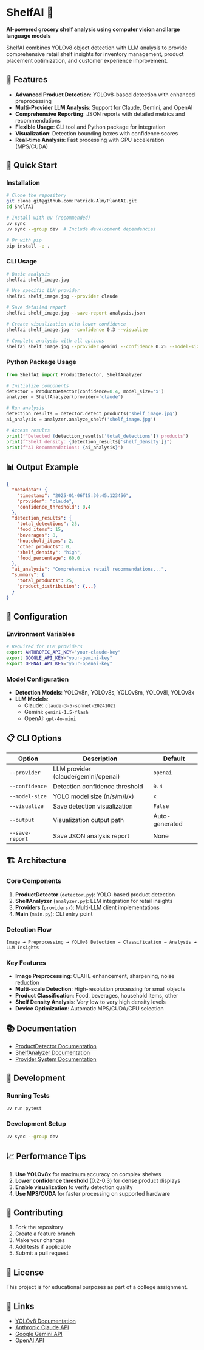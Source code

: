 # ShelfAI 🛒

**AI-powered grocery shelf analysis using computer vision and large language models**

ShelfAI combines YOLOv8 object detection with LLM analysis to provide comprehensive retail shelf insights for inventory management, product placement optimization, and customer experience improvement.

## 🌟 Features

- **Advanced Product Detection**: YOLOv8-based detection with enhanced preprocessing
- **Multi-Provider LLM Analysis**: Support for Claude, Gemini, and OpenAI
- **Comprehensive Reporting**: JSON reports with detailed metrics and recommendations
- **Flexible Usage**: CLI tool and Python package for integration
- **Visualization**: Detection bounding boxes with confidence scores
- **Real-time Analysis**: Fast processing with GPU acceleration (MPS/CUDA)

## 🚀 Quick Start

### Installation

```bash
# Clone the repository
git clone git@github.com:Patrick-Alm/PlantAI.git
cd ShelfAI

# Install with uv (recommended)
uv sync
uv sync --group dev  # Include development dependencies

# Or with pip
pip install -e .
```

### CLI Usage

```bash
# Basic analysis
shelfai shelf_image.jpg

# Use specific LLM provider
shelfai shelf_image.jpg --provider claude

# Save detailed report
shelfai shelf_image.jpg --save-report analysis.json

# Create visualization with lower confidence
shelfai shelf_image.jpg --confidence 0.3 --visualize

# Complete analysis with all options
shelfai shelf_image.jpg --provider gemini --confidence 0.25 --model-size x --visualize --save-report detailed_report.json
```

### Python Package Usage

```python
from ShelfAI import ProductDetector, ShelfAnalyzer

# Initialize components
detector = ProductDetector(confidence=0.4, model_size='x')
analyzer = ShelfAnalyzer(provider='claude')

# Run analysis
detection_results = detector.detect_products('shelf_image.jpg')
ai_analysis = analyzer.analyze_shelf('shelf_image.jpg')

# Access results
print(f"Detected {detection_results['total_detections']} products")
print(f"Shelf density: {detection_results['shelf_density']}")
print(f"AI Recommendations: {ai_analysis}")
```

## 📊 Output Example

```json
{
  "metadata": {
    "timestamp": "2025-01-06T15:30:45.123456",
    "provider": "claude",
    "confidence_threshold": 0.4
  },
  "detection_results": {
    "total_detections": 25,
    "food_items": 15,
    "beverages": 8,
    "household_items": 2,
    "other_products": 0,
    "shelf_density": "high",
    "food_percentage": 60.0
  },
  "ai_analysis": "Comprehensive retail recommendations...",
  "summary": {
    "total_products": 25,
    "product_distribution": {...}
  }
}
```

## 🔧 Configuration

### Environment Variables

```bash
# Required for LLM providers
export ANTHROPIC_API_KEY="your-claude-key"
export GOOGLE_API_KEY="your-gemini-key" 
export OPENAI_API_KEY="your-openai-key"
```

### Model Configuration

- **Detection Models**: YOLOv8n, YOLOv8s, YOLOv8m, YOLOv8l, YOLOv8x
- **LLM Models**: 
  - Claude: `claude-3-5-sonnet-20241022`
  - Gemini: `gemini-1.5-flash`
  - OpenAI: `gpt-4o-mini`

## 📋 CLI Options

| Option | Description | Default |
|--------|-------------|---------|
| `--provider` | LLM provider (claude/gemini/openai) | `openai` |
| `--confidence` | Detection confidence threshold | `0.4` |
| `--model-size` | YOLO model size (n/s/m/l/x) | `x` |
| `--visualize` | Save detection visualization | `False` |
| `--output` | Visualization output path | Auto-generated |
| `--save-report` | Save JSON analysis report | None |

## 🏗️ Architecture

### Core Components

1. **ProductDetector** (`detector.py`): YOLO-based product detection
2. **ShelfAnalyzer** (`analyzer.py`): LLM integration for retail insights  
3. **Providers** (`providers/`): Multi-LLM client implementations
4. **Main** (`main.py`): CLI entry point

### Detection Flow

```
Image → Preprocessing → YOLOv8 Detection → Classification → Analysis → LLM Insights
```

### Key Features

- **Image Preprocessing**: CLAHE enhancement, sharpening, noise reduction
- **Multi-scale Detection**: High-resolution processing for small objects
- **Product Classification**: Food, beverages, household items, other
- **Shelf Density Analysis**: Very low to very high density levels
- **Device Optimization**: Automatic MPS/CUDA/CPU selection

## 📚 Documentation

- [ProductDetector Documentation](docs/detector.md)
- [ShelfAnalyzer Documentation](docs/analyzer.md)
- [Provider System Documentation](docs/providers.md)

## 🔬 Development

### Running Tests

```bash
uv run pytest
```

### Development Setup

```bash
uv sync --group dev
```

## 📈 Performance Tips

1. **Use YOLOv8x** for maximum accuracy on complex shelves
2. **Lower confidence threshold** (0.2-0.3) for dense product displays
3. **Enable visualization** to verify detection quality
4. **Use MPS/CUDA** for faster processing on supported hardware

## 🤝 Contributing

1. Fork the repository
2. Create a feature branch
3. Make your changes
4. Add tests if applicable
5. Submit a pull request

## 📄 License

This project is for educational purposes as part of a college assignment.

## 🔗 Links

- [YOLOv8 Documentation](https://docs.ultralytics.com/)
- [Anthropic Claude API](https://docs.anthropic.com/)
- [Google Gemini API](https://ai.google.dev/)
- [OpenAI API](https://platform.openai.com/docs/)
